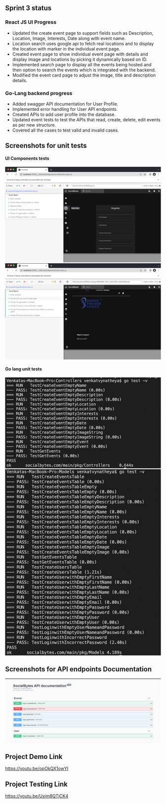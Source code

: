 ## Sprint 3 status

### React JS UI Progress
- Updated the create event page to support fields such as Description, Location, Image, Interests, Date along with event name.
- Location search uses google api to fetch real locations and to display the location with marker in the individual event page.
- Created event page to show individual event page with details and display image and locations by picking it dynamically based on ID.
- Implemented search page to display all the events being hosted and then option to search the events which is integrated with the backend.
- Modified the event card page to adjust the image, title and description details.

### Go-Lang backend progress
- Added swagger API documentation for User Profile.
- Implemented error handling for User API endpoints.
- Created APIs to add user profile into the database.
- Updated event tests to test the APIs that read, create, delete, edit events as per new structure.
- Covered all the cases to test valid and invalid cases.

## Screenshots for unit tests

#### UI Components tests
![](../Screenshots/FE-UnitTest-1-Sprint3.png)
![](../Screenshots/FE-UnitTest-2-Sprint3.png)
#### Go lang unit tests
![](../Screenshots/BE-UnitTest-1-Sprint3.png)
![](../Screenshots/BE-UnitTest-2-Sprint3.png)

## Screenshots for API endpoints Documentation
![](../Screenshots/API%20documentation-Sprint3.jpeg)

## Project Demo Link
https://youtu.be/opOkQX1owYI

## Project Testing Link
https://youtu.be/Uxim8QTjCK4

